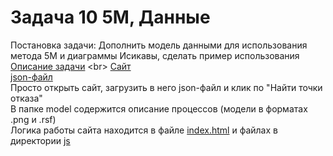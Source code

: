 # Задача 10 5M, Данные <br>
Постановка задачи: Дополнить модель данными для использования метода 5M и диаграммы Исикавы, сделать пример использования <br>
[Описание задачи](https://github.com/stankin/oop-2018/wiki/%D0%97%D0%B0%D0%B4%D0%B0%D1%87%D0%B0-%E2%84%9610-(5M,-%D0%98%D1%81%D0%B8%D0%BA%D0%B0%D0%B2%D0%B0))
<br>
[Сайт](https://bobs4462.github.io/) <br>
[json-файл](https://github.com/stankin/oop-model/blob/master/JSON2M5/data.json) <br>
Просто открыть сайт, загрузить в него json-файл и клик по "Найти точки отказа"  <br>
В папке model содержится описание процессов (модели в форматах .png и .rsf) <br>
Логика работы сайта находится в файле [index.html](https://github.com/stankin/oop-model/blob/master/JSON2M5/index.html) и файлах в директории [js](https://github.com/stankin/oop-model/tree/master/JSON2M5/js)

